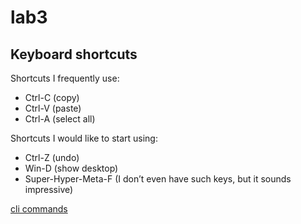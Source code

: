 # lab3

## Keyboard shortcuts
Shortcuts I frequently use: 
- Ctrl-C (copy)
- Ctrl-V (paste)
- Ctrl-A (select all)

Shortcuts I would like to start using: 
- Ctrl-Z (undo)
- Win-D (show desktop)
- Super-Hyper-Meta-F (I don’t even have such keys, but it sounds impressive)


[cli commands](docs/cli.md)
